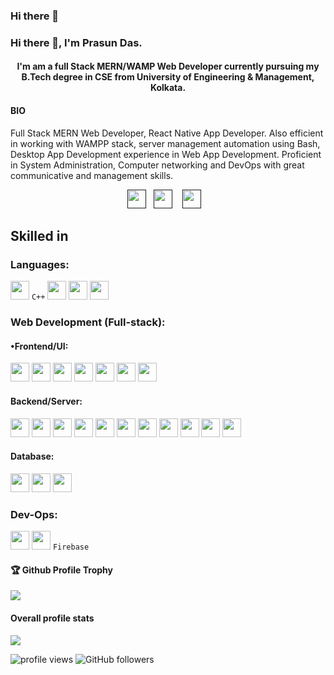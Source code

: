 ### Hi there 👋 

<h3> Hi there 👋, I'm Prasun Das. </h3>

<h4 align="center"> I'm am a full Stack MERN/WAMP Web Developer currently pursuing my B.Tech degree in CSE from University of Engineering & Management, Kolkata. </h4>

#### BIO

Full Stack MERN Web Developer, React Native App Developer. Also efficient in working with WAMPP stack, server management automation using Bash, Desktop App Development experience in Web App Development. Proficient in System Administration, Computer networking and DevOps with great communicative and management skills.

<p align="center">
<a href=""><img height="30" src="https://raw.githubusercontent.com/soumyadip007/soumyadip007/master/img/social/l.png"></a>&nbsp;&nbsp;
<a href=""><img height="30" src="https://raw.githubusercontent.com/soumyadip007/soumyadip007/master/img/social/mm.png"></a>
&nbsp;&nbsp;
<a href=""><img height="30" src="https://raw.githubusercontent.com/soumyadip007/soumyadip007/master/img/social/t.jpg"></a>
&nbsp;&nbsp;
</p>

##  Skilled in 

### Languages:
<code><img src="https://raw.githubusercontent.com/soumyadip007/soumyadip007/master/img/pl/c.png" height="30"></code>
<code>C++</code>
<code><img src="https://raw.githubusercontent.com/soumyadip007/soumyadip007/master/img/pl/js.png" height="30"></code>
<code><img src="https://raw.githubusercontent.com/soumyadip007/soumyadip007/master/img/pl/ts.png" height="30"></code>
<code><img src="https://raw.githubusercontent.com/soumyadip007/soumyadip007/master/img/pl/python.png" height="30"></code>

### Web Development (Full-stack):

#### •Frontend/UI:
<img src="https://raw.githubusercontent.com/soumyadip007/soumyadip007/master/img/web/ui/html.png" height="30">
<code><img src="https://raw.githubusercontent.com/soumyadip007/soumyadip007/master/img/web/ui/css.png" height="30"></code>
<code><img src="https://raw.githubusercontent.com/soumyadip007/soumyadip007/master/img/web/ui/bt.jpg" height="30"></code>
<code><img src="https://raw.githubusercontent.com/soumyadip007/soumyadip007/master/img/web/ui/angular.jpg" height="30"></code>
<code><img src="https://raw.githubusercontent.com/soumyadip007/soumyadip007/master/img/web/ui/jq.jpg" height="30"></code>
<code><img src="https://raw.githubusercontent.com/soumyadip007/soumyadip007/master/img/web/ui/redux.png" height="30"></code>
<code><img src="https://raw.githubusercontent.com/soumyadip007/soumyadip007/master/img/web/ui/ajax.png" height="30"></code>

#### Backend/Server:
<code><img src="https://raw.githubusercontent.com/soumyadip007/soumyadip007/master/img/web/backend/j2ee.png" height="30"></code>
<code><img src="https://raw.githubusercontent.com/soumyadip007/soumyadip007/master/img/web/backend/jsp.png" height="30"></code>
<code><img src="https://raw.githubusercontent.com/soumyadip007/soumyadip007/master/img/web/backend/servlet.png" height="30"></code>
<code><img src="https://raw.githubusercontent.com/soumyadip007/soumyadip007/master/img/web/backend/spring-1.png" height="30"></code>
<code><img src="https://raw.githubusercontent.com/soumyadip007/soumyadip007/master/img/web/backend/spring-boot.png" height="30"></code>
<code><img src="https://raw.githubusercontent.com/soumyadip007/soumyadip007/master/img/web/backend/hibernate.jpeg" height="30"></code>
<code><img src="https://raw.githubusercontent.com/soumyadip007/soumyadip007/master/img/web/security/security.png" height="30"></code>
<code><img src="https://raw.githubusercontent.com/soumyadip007/soumyadip007/master/img/web/security/ldap.png" height="30"></code>
<code><img src="https://raw.githubusercontent.com/soumyadip007/soumyadip007/master/img/web/security/jwt.png" height="30"></code>
<code><img src="https://raw.githubusercontent.com/soumyadip007/soumyadip007/master/img/web/security/oauth.png" height="30"></code>
<code><img src="https://raw.githubusercontent.com/soumyadip007/soumyadip007/master/img/web/backend/tomcat.jpg" height="30"></code>

#### Database:
<code><img src="https://raw.githubusercontent.com/soumyadip007/soumyadip007/master/img/db/mysql1.png" height="30"></code>
<code><img src="https://raw.githubusercontent.com/soumyadip007/soumyadip007/master/img/db/mongo.png" height="30"></code>
<code><img src="https://raw.githubusercontent.com/soumyadip007/soumyadip007/master/img/db/redis.png" height="30"></code>

### Dev-Ops:
<code><img src="https://raw.githubusercontent.com/soumyadip007/soumyadip007/master/img/cloud/git.png" height="30"></code>
<code><img src="https://raw.githubusercontent.com/soumyadip007/soumyadip007/master/img/cloud/github.png" height="30"></code>
<code>Firebase</code>




<div>
  <h4>🏆 Github Profile Trophy</h4>
  <a href="https://github.com/ryo-ma/github-profile-trophy">
    <img src="https://github-profile-trophy.vercel.app/?username=prasundas99&column=7&hide=PullRequest"/>
  </a>
</div>


#### Overall profile stats
![](https://github-readme-stats.vercel.app/api?username=prasundas99&count_private=true&theme=merko&show_icons=true&hide=prs)

<img src="https://gpvc.arturio.dev/soumyadip007" alt="profile views"/>  <img alt="GitHub followers" src="https://img.shields.io/github/followers/prasundas99?style=social"/> 